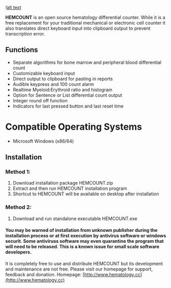 _!_[alt text](https://raw.githubusercontent.com/nelsonchanhk/HEMCOUNT/master/HEMCOUNT_ICON.png)

**HEMCOUNT** is an open source hematology differential counter. While it is a free replacement for your traditional mechanical or electronic cell counter it also translates direct keyboard input into clipboard output to prevent transcription error.

## Functions
* Separate algorithms for bone marrow and peripheral blood differential count
* Customizable keyboard input
* Direct output to clipboard for pasting in reports
* Audible keypress and 100 count alarm
* Realtime Myeloid:Erythroid ratio and histogram
* Option for Sentence or List differential count output
* Integer round off function
* Indicators for last pressed button and last reset time

# Compatible Operating Systems
* Microsoft Windows (x86/64)

## Installation
### Method 1:
1. Download installation package HEMCOUNT.zip
2. Extract and then run HEMCOUNT installation program
3. Shortcut to HEMCOUNT will be available on desktop after installation

### Method 2:
1. Download and run standalone executable HEMCOUNT.exe

#### You may be __**warned of installation from unknown publisher**__ during the installation process or at first execution by antivirus software or windows securit. Some antiviruss software may even __**quarantine**__ the program that will need to be released. This is a __**known issue**__ for small scale software developers.

It is completely free to use and distribute HEMCOUNT but its development and maintenance are not free. Please visit our homepage for support, feedback and donation.
Homepage: [http://www.hematology.cc](http://www.hematology.cc)
